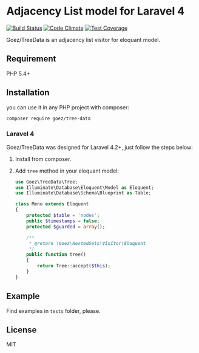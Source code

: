 # Adjacency List model for Laravel 4

[![Build Status](https://travis-ci.org/jaceju/goez-tree-data.svg)](https://travis-ci.org/jaceju/goez-tree-data) [![Code Climate](https://codeclimate.com/github/jaceju/goez-tree-data/badges/gpa.svg)](https://codeclimate.com/github/jaceju/goez-tree-data) [![Test Coverage](https://codeclimate.com/github/jaceju/goez-tree-data/badges/coverage.svg)](https://codeclimate.com/github/jaceju/goez-tree-data)

Goez/TreeData is an adjacency list visitor for eloquant model.

## Requirement

PHP 5.4+

## Installation

you can use it in any PHP project with composer:

```bash
composer require goez/tree-data
```

### Laravel 4

Goez/TreeData was designed for Laravel 4.2+, just follow the steps below:

1. Install from composer.

2. Add `tree` method in your eloquant model:

    ```php
    use Goez\TreeData\Tree;
    use Illuminate\Database\Eloquent\Model as Eloquent;
    use Illuminate\Database\Schema\Blueprint as Table;

    class Menu extends Eloquent
    {
        protected $table = 'nodes';
        public $timestamps = false;
        protected $guarded = array();

        /**
         * @return \Goez\NestedSets\Visitor\Eloquent
         */
        public function tree()
        {
            return Tree::accept($this);
        }
    }
    ```

## Example

Find examples in `tests` folder, please.

## License

MIT
